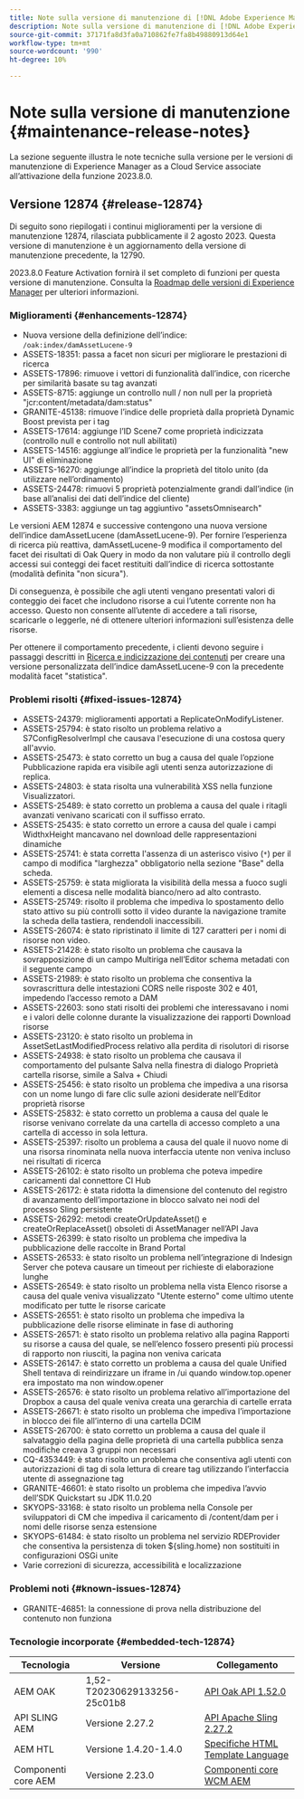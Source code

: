 ```yaml
---
title: Note sulla versione di manutenzione di [!DNL Adobe Experience Manager] as a Cloud Service associato all’attivazione della funzione 2023.8.0.
description: Note sulla versione di manutenzione di [!DNL Adobe Experience Manager] as a Cloud Service associato all’attivazione della funzione 2023.8.0.
source-git-commit: 37171fa8d3fa0a710862fe7fa8b49880913d64e1
workflow-type: tm+mt
source-wordcount: '990'
ht-degree: 10%

---
```


# Note sulla versione di manutenzione {#maintenance-release-notes}

La sezione seguente illustra le note tecniche sulla versione per le versioni di manutenzione di Experience Manager as a Cloud Service associate all’attivazione della funzione 2023.8.0.

## Versione 12874 {#release-12874}

Di seguito sono riepilogati i continui miglioramenti per la versione di manutenzione 12874, rilasciata pubblicamente il 2 agosto 2023. Questa versione di manutenzione è un aggiornamento della versione di manutenzione precedente, la 12790.

2023.8.0 Feature Activation fornirà il set completo di funzioni per questa versione di manutenzione. Consulta la [Roadmap delle versioni di Experience Manager](https://experienceleague.adobe.com/docs/experience-manager-release-information/aem-release-updates/update-releases-roadmap.html?lang=it) per ulteriori informazioni.

### Miglioramenti {#enhancements-12874}

- Nuova versione della definizione dell’indice: `/oak:index/damAssetLucene-9`
- ASSETS-18351: passa a facet non sicuri per migliorare le prestazioni di ricerca
- ASSETS-17896: rimuove i vettori di funzionalità dall’indice, con ricerche per similarità basate su tag avanzati
- ASSETS-8715: aggiunge un controllo null / non null per la proprietà &quot;jcr:content/metadata/dam:status&quot;
- GRANITE-45138: rimuove l’indice delle proprietà dalla proprietà Dynamic Boost prevista per i tag
- ASSETS-17614: aggiunge l’ID Scene7 come proprietà indicizzata (controllo null e controllo not null abilitati)
- ASSETS-14516: aggiunge all’indice le proprietà per la funzionalità &quot;new UI&quot; di eliminazione
- ASSETS-16270: aggiunge all’indice la proprietà del titolo unito (da utilizzare nell’ordinamento)
- ASSETS-24478: rimuovi 5 proprietà potenzialmente grandi dall’indice (in base all’analisi dei dati dell’indice del cliente)
- ASSETS-3383: aggiunge un tag aggiuntivo &quot;assetsOmnisearch&quot;

Le versioni AEM 12874 e successive contengono una nuova versione dell’indice damAssetLucene (damAssetLucene-9). Per fornire l’esperienza di ricerca più reattiva, damAssetLucene-9 modifica il comportamento del facet dei risultati di Oak Query in modo da non valutare più il controllo degli accessi sui conteggi dei facet restituiti dall’indice di ricerca sottostante (modalità definita &quot;non sicura&quot;).

Di conseguenza, è possibile che agli utenti vengano presentati valori di conteggio dei facet che includono risorse a cui l’utente corrente non ha accesso. Questo non consente all’utente di accedere a tali risorse, scaricarle o leggerle, né di ottenere ulteriori informazioni sull’esistenza delle risorse.

Per ottenere il comportamento precedente, i clienti devono seguire i passaggi descritti in [Ricerca e indicizzazione dei contenuti](/help/operations/indexing.md) per creare una versione personalizzata dell’indice damAssetLucene-9 con la precedente modalità facet &quot;statistica&quot;.

### Problemi risolti {#fixed-issues-12874}

- ASSETS-24379: miglioramenti apportati a ReplicateOnModifyListener.
- ASSETS-25794: è stato risolto un problema relativo a S7ConfigResolverImpl che causava l&#39;esecuzione di una costosa query all&#39;avvio.
- ASSETS-25473: è stato corretto un bug a causa del quale l’opzione Pubblicazione rapida era visibile agli utenti senza autorizzazione di replica.
- ASSETS-24803: è stata risolta una vulnerabilità XSS nella funzione Visualizzatori.
- ASSETS-25489: è stato corretto un problema a causa del quale i ritagli avanzati venivano scaricati con il suffisso errato.
- ASSETS-25435: è stato corretto un errore a causa del quale i campi WidthxHeight mancavano nel download delle rappresentazioni dinamiche
- ASSETS-25741: è stata corretta l&#39;assenza di un asterisco visivo (`*`) per il campo di modifica &quot;larghezza&quot; obbligatorio nella sezione &quot;Base&quot; della scheda.
- ASSETS-25759: è stata migliorata la visibilità della messa a fuoco sugli elementi a discesa nelle modalità bianco/nero ad alto contrasto.
- ASSETS-25749: risolto il problema che impediva lo spostamento dello stato attivo su più controlli sotto il video durante la navigazione tramite la scheda della tastiera, rendendoli inaccessibili.
- ASSETS-26074: è stato ripristinato il limite di 127 caratteri per i nomi di risorse non video.
- ASSETS-21428: è stato risolto un problema che causava la sovrapposizione di un campo Multiriga nell’Editor schema metadati con il seguente campo
- ASSETS-21989: è stato risolto un problema che consentiva la sovrascrittura delle intestazioni CORS nelle risposte 302 e 401, impedendo l’accesso remoto a DAM
- ASSETS-22603: sono stati risolti dei problemi che interessavano i nomi e i valori delle colonne durante la visualizzazione dei rapporti Download risorse
- ASSETS-23120: è stato risolto un problema in AssetSetLastModifiedProcess relativo alla perdita di risolutori di risorse
- ASSETS-24938: è stato risolto un problema che causava il comportamento del pulsante Salva nella finestra di dialogo Proprietà cartella risorse, simile a Salva + Chiudi
- ASSETS-25456: è stato risolto un problema che impediva a una risorsa con un nome lungo di fare clic sulle azioni desiderate nell’Editor proprietà risorse
- ASSETS-25832: è stato corretto un problema a causa del quale le risorse venivano correlate da una cartella di accesso completo a una cartella di accesso in sola lettura.
- ASSETS-25397: risolto un problema a causa del quale il nuovo nome di una risorsa rinominata nella nuova interfaccia utente non veniva incluso nei risultati di ricerca
- ASSETS-26102: è stato risolto un problema che poteva impedire caricamenti dal connettore CI Hub
- ASSETS-26172: è stata ridotta la dimensione del contenuto del registro di avanzamento dell’importazione in blocco salvato nei nodi del processo Sling persistente
- ASSETS-26292: metodi createOrUpdateAsset() e createOrReplaceAsset() obsoleti di AssetManager nell’API Java
- ASSETS-26399: è stato risolto un problema che impediva la pubblicazione delle raccolte in Brand Portal
- ASSETS-26533: è stato risolto un problema nell’integrazione di Indesign Server che poteva causare un timeout per richieste di elaborazione lunghe
- ASSETS-26549: è stato risolto un problema nella vista Elenco risorse a causa del quale veniva visualizzato &quot;Utente esterno&quot; come ultimo utente modificato per tutte le risorse caricate
- ASSETS-26551: è stato risolto un problema che impediva la pubblicazione delle risorse eliminate in fase di authoring
- ASSETS-26571: è stato risolto un problema relativo alla pagina Rapporti su risorse a causa del quale, se nell’elenco fossero presenti più processi di rapporto non riusciti, la pagina non veniva caricata
- ASSETS-26147: è stato corretto un problema a causa del quale Unified Shell tentava di reindirizzare un iframe in /ui quando window.top.opener era impostato ma non window.opener
- ASSETS-26576: è stato risolto un problema relativo all’importazione del Dropbox a causa del quale veniva creata una gerarchia di cartelle errata
- ASSETS-26671: è stato risolto un problema che impediva l’importazione in blocco dei file all’interno di una cartella DCIM
- ASSETS-26700: è stato corretto un problema a causa del quale il salvataggio della pagina delle proprietà di una cartella pubblica senza modifiche creava 3 gruppi non necessari
- CQ-4353449: è stato risolto un problema che consentiva agli utenti con autorizzazioni di tag di sola lettura di creare tag utilizzando l’interfaccia utente di assegnazione tag
- GRANITE-46601: è stato risolto un problema che impediva l’avvio dell’SDK Quickstart su JDK 11.0.20
- SKYOPS-33168: è stato risolto un problema nella Console per sviluppatori di CM che impediva il caricamento di /content/dam per i nomi delle risorse senza estensione
- SKYOPS-61484: è stato risolto un problema nel servizio RDEProvider che consentiva la persistenza di token ${sling.home} non sostituiti in configurazioni OSGi unite
- Varie correzioni di sicurezza, accessibilità e localizzazione

### Problemi noti {#known-issues-12874}

- GRANITE-46851: la connessione di prova nella distribuzione del contenuto non funziona

### Tecnologie incorporate {#embedded-tech-12874}

| Tecnologia | Versione | Collegamento |
|---|---|---|
| AEM OAK | 1,52-T20230629133256-25c01b8 | [API Oak API 1.52.0](https://www.javadoc.io/doc/org.apache.jackrabbit/oak-api/1.52.0/index.html) |
| API SLING AEM | Versione 2.27.2 | [API Apache Sling 2.27.2](https://www.javadoc.io/doc/org.apache.sling/org.apache.sling.api/latest/index.html) |
| AEM HTL | Versione 1.4.20-1.4.0 | [Specifiche HTML Template Language](https://github.com/adobe/htl-spec) |
| Componenti core AEM | Versione 2.23.0 | [Componenti core WCM AEM](https://github.com/adobe/aem-core-wcm-components) |
